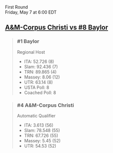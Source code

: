 First Round  
Friday, May 7 at 6:00 EDT
## [A&M-Corpus Christi vs #8 Baylor](https://www.ncaa.com/game/5833654) 

> ### #1 Baylor  
> Regional Host  
> - ITA: 52.726 (8)  
> - Slam: 92.436 (7)  
> - TRN: 89.865 (4)  
> - Massey: 8.06 (12)  
> - UTR: 63.14 (8)  
> - USTA Poll: 8  
> - Coached Poll: 8  

> ### #4 A&M-Corpus Christi  
> Automatic Qualifier  
> - ITA: 3.613 (56)  
> - Slam: 78.548 (55)  
> - TRN: 67.726 (55)  
> - Massey: 5.45 (52)  
> - UTR: 54.53 (52)  